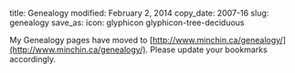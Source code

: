 title: Genealogy
modified: February 2, 2014
copy_date: 2007-16
slug: genealogy
save_as:
icon: glyphicon glyphicon-tree-deciduous

<!-- putting an emply `save_as` creates the sidebar entry and the link
		but allows the content to be hosted elsewhere (no page is
		creater as there is no where to save it! _ -->

My Genealogy pages have moved to
[http://www.minchin.ca/genealogy/](http://www.minchin.ca/genealogy/).
Please update your bookmarks accordingly.
